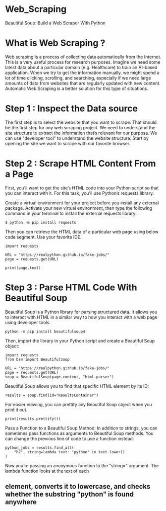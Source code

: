 # Web_Scraping
Beautiful Soup: Build a Web Scraper With Python

# What is Web Scraping ?
Web scraping is a process of collecting data automatically from the Internet. This is a very useful process for research purposes. Imagine we need some latest data about a particular domain (e.g. Healthcare) to train an AI-based application. When we try to get the information manually, we might spend a lot of time clicking, scrolling, and searching, especially if we need large amounts of data from websites that are regularly updated with new content. Automatic Web Scraping is a better solution for this type of situations.

# Step 1 : Inspect the Data source
The first step is to select the website that you want to scrape. That should be the first step for any web scraping project. We need to understand the site structure to extract the information that’s relevant for our purpose. We can use "developer tool" to understand the website structure. Start by opening the site we want to scrape with our favorite browser. 

# Step 2 : Scrape HTML Content From a Page
First, you’ll want to get the site’s HTML code into your Python script so that you can interact with it. For this task, you’ll use Python’s requests library.

Create a virtual environment for your project before you install any external package. Activate your new virtual environment, then type the following command in your terminal to install the external requests library:

    $ python -m pip install requests
Then you can retrieve the HTML data of a particular web page using below code segment. Use your favorite IDE.

    import requests

    URL = "https://realpython.github.io/fake-jobs/"
    page = requests.get(URL)

    print(page.text)
  
  # Step 3 : Parse HTML Code With Beautiful Soup
  Beautiful Soup is a Python library for parsing structured data. It allows you to interact with HTML in a similar way to how you interact with a web page using developer tools.
  
    python -m pip install beautifulsoup4
Then, import the library in your Python script and create a Beautiful Soup object:

    import requests
    from bs4 import BeautifulSoup

    URL = "https://realpython.github.io/fake-jobs/"
    page = requests.get(URL)
    soup = BeautifulSoup(page.content, "html.parser")
    
 Beautiful Soup allows you to find that specific HTML element by its ID:
 
    results = soup.find(id="ResultsContainer")
    
For easier viewing, you can prettify any Beautiful Soup object when you print it out.

    print(results.prettify())
    
Pass a Function to a Beautiful Soup Method:
In addition to strings, you can sometimes pass functions as arguments to Beautiful Soup methods. You can change the previous line of code to use a function instead:

    python_jobs = results.find_all(
        "h2", string=lambda text: "python" in text.lower()
    )
Now you’re passing an anonymous function to the "string=" argument. The lambda function looks at the text of each <h2> element, converts it to lowercase, and checks whether the substring "python" is found anywhere
